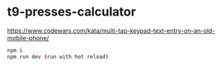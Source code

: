 # t9-presses-calculator

https://www.codewars.com/kata/multi-tap-keypad-text-entry-on-an-old-mobile-phone/

```bash
npm i
npm run dev (run with hot reload)
```
